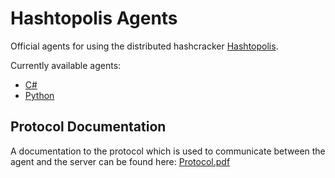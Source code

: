 # Hashtopolis Agents

Official agents for using the distributed hashcracker [Hashtopolis](https://github.com/s3inlc/hashtopolis).

Currently available agents:
- [C#](csharp)
- [Python](python)

## Protocol Documentation

A documentation to the protocol which is used to communicate between the agent and the server can be found here: [Protocol.pdf](https://github.com/s3inlc/hashtopolis/blob/master/doc/protocol.pdf)
